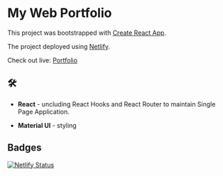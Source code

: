 # My Web Portfolio


This project was bootstrapped with [Create React App](https://github.com/facebook/create-react-app).

The project deployed using [Netlify](https://www.netlify.com/).

Check out live: [Portfolio](https://alexdruzina.com)

## 🛠 

- **React** - uncluding React Hooks and React Router to maintain Single Page Application.

- **Material UI** - styling

## Badges

[![Netlify Status](https://api.netlify.com/api/v1/badges/21207592-e27a-4b35-9602-ce0b00338609/deploy-status)](https://app.netlify.com/sites/fastidious-axolotl-9cab69/deploys)
